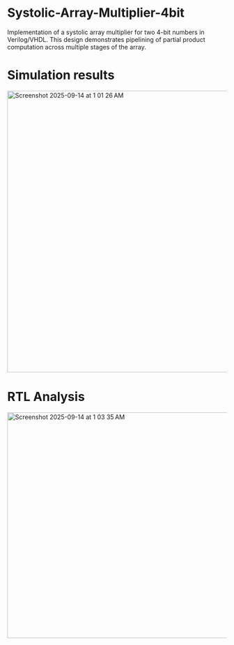 # Systolic-Array-Multiplier-4bit
Implementation of a systolic array multiplier for two 4-bit numbers in Verilog/VHDL.
This design demonstrates pipelining of partial product computation  across multiple stages of the array.

# Simulation results

<img width="815" height="646" alt="Screenshot 2025-09-14 at 1 01 26 AM" src="https://github.com/user-attachments/assets/93046905-c012-40da-9c46-46d65e894417" />

# RTL Analysis

<img width="1317" height="518" alt="Screenshot 2025-09-14 at 1 03 35 AM" src="https://github.com/user-attachments/assets/e0a6bb8d-e0a4-4313-972f-6fe06b231053" />


